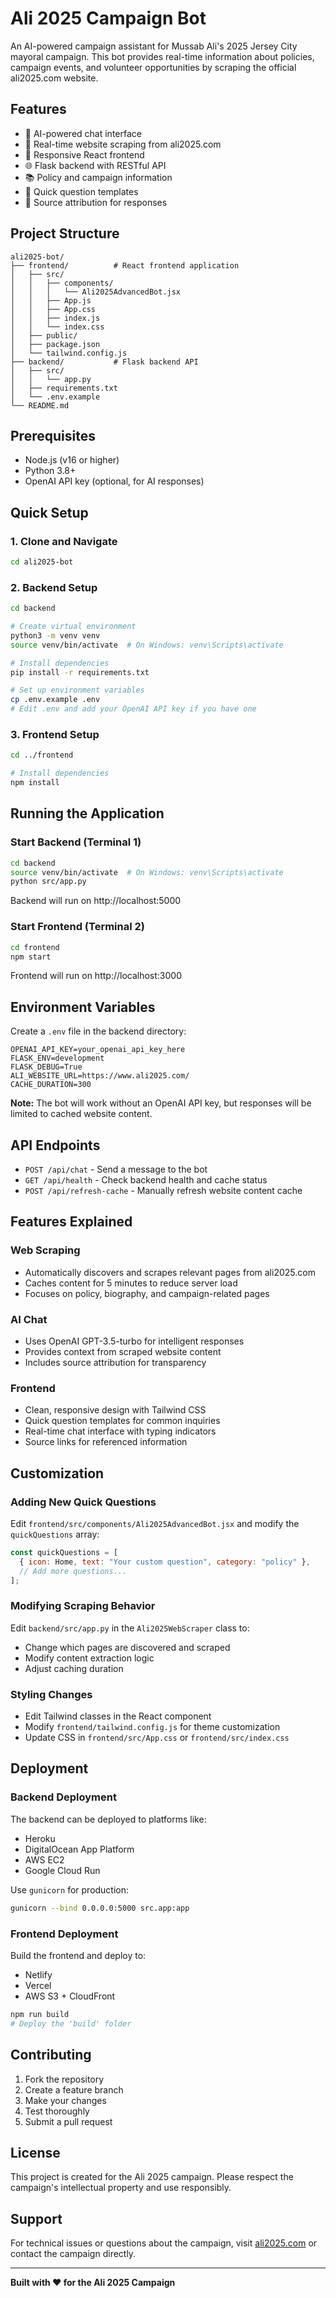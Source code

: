 # Ali 2025 Campaign Bot

An AI-powered campaign assistant for Mussab Ali's 2025 Jersey City mayoral campaign. This bot provides real-time information about policies, campaign events, and volunteer opportunities by scraping the official ali2025.com website.

## Features

- 🤖 AI-powered chat interface
- 🔄 Real-time website scraping from ali2025.com
- 📱 Responsive React frontend
- 🌐 Flask backend with RESTful API
- 📚 Policy and campaign information
- 🎯 Quick question templates
- 📖 Source attribution for responses

## Project Structure

```
ali2025-bot/
├── frontend/          # React frontend application
│   ├── src/
│   │   ├── components/
│   │   │   └── Ali2025AdvancedBot.jsx
│   │   ├── App.js
│   │   ├── App.css
│   │   ├── index.js
│   │   └── index.css
│   ├── public/
│   ├── package.json
│   └── tailwind.config.js
├── backend/           # Flask backend API
│   ├── src/
│   │   └── app.py
│   ├── requirements.txt
│   └── .env.example
└── README.md
```

## Prerequisites

- Node.js (v16 or higher)
- Python 3.8+
- OpenAI API key (optional, for AI responses)

## Quick Setup

### 1. Clone and Navigate
```bash
cd ali2025-bot
```

### 2. Backend Setup
```bash
cd backend

# Create virtual environment
python3 -m venv venv
source venv/bin/activate  # On Windows: venv\Scripts\activate

# Install dependencies
pip install -r requirements.txt

# Set up environment variables
cp .env.example .env
# Edit .env and add your OpenAI API key if you have one
```

### 3. Frontend Setup
```bash
cd ../frontend

# Install dependencies
npm install
```

## Running the Application

### Start Backend (Terminal 1)
```bash
cd backend
source venv/bin/activate  # On Windows: venv\Scripts\activate
python src/app.py
```
Backend will run on http://localhost:5000

### Start Frontend (Terminal 2)
```bash
cd frontend
npm start
```
Frontend will run on http://localhost:3000

## Environment Variables

Create a `.env` file in the backend directory:

```env
OPENAI_API_KEY=your_openai_api_key_here
FLASK_ENV=development
FLASK_DEBUG=True
ALI_WEBSITE_URL=https://www.ali2025.com/
CACHE_DURATION=300
```

**Note:** The bot will work without an OpenAI API key, but responses will be limited to cached website content.

## API Endpoints

- `POST /api/chat` - Send a message to the bot
- `GET /api/health` - Check backend health and cache status
- `POST /api/refresh-cache` - Manually refresh website content cache

## Features Explained

### Web Scraping
- Automatically discovers and scrapes relevant pages from ali2025.com
- Caches content for 5 minutes to reduce server load
- Focuses on policy, biography, and campaign-related pages

### AI Chat
- Uses OpenAI GPT-3.5-turbo for intelligent responses
- Provides context from scraped website content
- Includes source attribution for transparency

### Frontend
- Clean, responsive design with Tailwind CSS
- Quick question templates for common inquiries
- Real-time chat interface with typing indicators
- Source links for referenced information

## Customization

### Adding New Quick Questions
Edit `frontend/src/components/Ali2025AdvancedBot.jsx` and modify the `quickQuestions` array:

```javascript
const quickQuestions = [
  { icon: Home, text: "Your custom question", category: "policy" },
  // Add more questions...
];
```

### Modifying Scraping Behavior
Edit `backend/src/app.py` in the `Ali2025WebScraper` class to:
- Change which pages are discovered and scraped
- Modify content extraction logic
- Adjust caching duration

### Styling Changes
- Edit Tailwind classes in the React component
- Modify `frontend/tailwind.config.js` for theme customization
- Update CSS in `frontend/src/App.css` or `frontend/src/index.css`

## Deployment

### Backend Deployment
The backend can be deployed to platforms like:
- Heroku
- DigitalOcean App Platform
- AWS EC2
- Google Cloud Run

Use `gunicorn` for production:
```bash
gunicorn --bind 0.0.0.0:5000 src.app:app
```

### Frontend Deployment
Build the frontend and deploy to:
- Netlify
- Vercel
- AWS S3 + CloudFront

```bash
npm run build
# Deploy the 'build' folder
```

## Contributing

1. Fork the repository
2. Create a feature branch
3. Make your changes
4. Test thoroughly
5. Submit a pull request

## License

This project is created for the Ali 2025 campaign. Please respect the campaign's intellectual property and use responsibly.

## Support

For technical issues or questions about the campaign, visit [ali2025.com](https://www.ali2025.com/) or contact the campaign directly.

---

**Built with ❤️ for the Ali 2025 Campaign**
